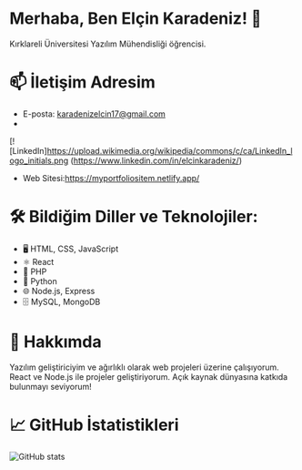 # Merhaba, Ben Elçin Karadeniz! 👋

Kırklareli Üniversitesi Yazılım Mühendisliği öğrencisi.

# 📫  İletişim Adresim
- E-posta: karadenizelcin17@gmail.com
- 
[![LinkedIn]https://upload.wikimedia.org/wikipedia/commons/c/ca/LinkedIn_logo_initials.png (https://www.linkedin.com/in/elcinkaradeniz/)
- Web Sitesi:https://myportfoliositem.netlify.app/

# 🛠️ Bildiğim Diller ve Teknolojiler:
- 🖥️ HTML, CSS, JavaScript
- ⚛️ React
- 🐘 PHP
- 🐍 Python
- 🌐 Node.js, Express
- 🗄️ MySQL, MongoDB


# 💼 Hakkımda
Yazılım geliştiriciyim ve ağırlıklı olarak web projeleri üzerine çalışıyorum. React ve Node.js ile projeler geliştiriyorum. Açık kaynak dünyasına katkıda bulunmayı seviyorum!



# 📈 GitHub İstatistikleri
![GitHub stats](https://github-readme-stats.vercel.app/api?username=elcinkaradeniz&show_icons=true&theme=radical)


